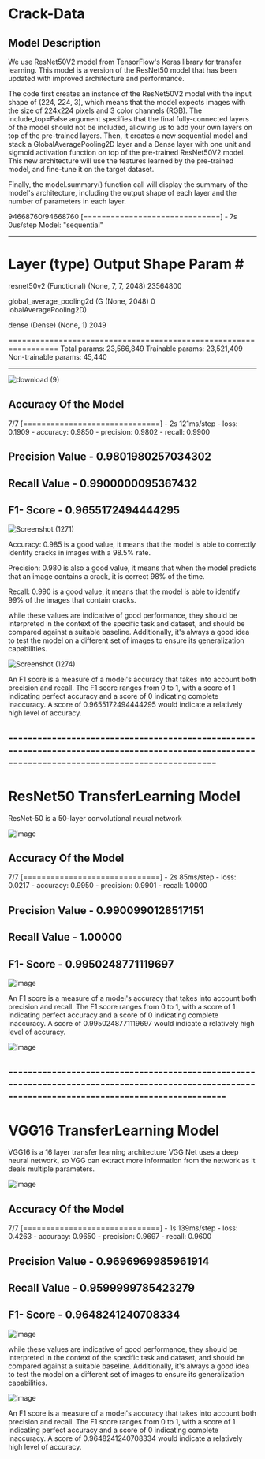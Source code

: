 # Crack-Data

## Model Description

We use ResNet50V2 model from TensorFlow's Keras library for transfer learning. This model is a version of the ResNet50 model that has been updated with improved architecture and performance.

The code first creates an instance of the ResNet50V2 model with the input shape of (224, 224, 3), which means that the model expects images with the size of 224x224 pixels and 3 color channels (RGB). The include_top=False argument specifies that the final fully-connected layers of the model should not be included, allowing us to add your own layers on top of the pre-trained layers.
Then, it creates a new sequential model and stack a GlobalAveragePooling2D layer and a Dense layer with one unit and sigmoid activation function on top of the pre-trained ResNet50V2 model. This new architecture will use the features learned by the pre-trained model, and fine-tune it on the target dataset.

Finally, the model.summary() function call will display the summary of the model's architecture, including the output shape of each layer and the number of parameters in each layer.

94668760/94668760 [==============================] - 7s 0us/step
Model: "sequential"
_________________________________________________________________
 Layer (type)                Output Shape              Param #   
=================================================================
 resnet50v2 (Functional)     (None, 7, 7, 2048)        23564800  
                                                                 
 global_average_pooling2d (G  (None, 2048)             0         
 lobalAveragePooling2D)                                          
                                                                 
 dense (Dense)               (None, 1)                 2049      
                                                                 
=================================================================
Total params: 23,566,849
Trainable params: 23,521,409
Non-trainable params: 45,440
_________________________________________________________________

![download (9)](https://user-images.githubusercontent.com/63531290/212933957-890a6644-acb9-410a-87ec-bbbe512a0b7d.png)

## Accuracy Of the Model

7/7 [==============================] - 2s 121ms/step - loss: 0.1909 - accuracy: 0.9850 - precision: 0.9802 - recall: 0.9900
 
 
## Precision Value - 0.9801980257034302 <br>
## Recall Value -  0.9900000095367432 <br>
## F1- Score - 0.9655172494444295 <br>

 
 ![Screenshot (1271)](https://user-images.githubusercontent.com/63531290/212934954-9b2a073f-8ebd-4039-81ed-f3597ed63b4a.png)

 
 Accuracy: 0.985 is a good value, it means that the model is able to correctly identify cracks in images with a 98.5% rate.

Precision: 0.980 is also a good value, it means that when the model predicts that an image contains a crack, it is correct 98% of the time.

Recall: 0.990 is a good value, it means that the model is able to identify 99% of the images that contain cracks.

while these values are indicative of good performance, they should be interpreted in the context of the specific task and dataset, and should be compared against a suitable baseline. Additionally, it's always a good idea to test the model on a different set of images to ensure its generalization capabilities.

![Screenshot (1274)](https://user-images.githubusercontent.com/63531290/213128906-037f1278-37d3-4360-a988-6ec0fa093bda.png)


An F1 score is a measure of a model's accuracy that takes into account both precision and recall. The F1 score ranges from 0 to 1, with a score of 1 indicating perfect accuracy and a score of 0 indicating complete inaccuracy. A score of 0.9655172494444295 would indicate a relatively high level of accuracy.

## -------------------------------------------------------------------------------------------------------------------------------------------------

# ResNet50 TransferLearning Model
ResNet-50 is a 50-layer convolutional neural network

![image](https://user-images.githubusercontent.com/87661736/213517377-7905dcdb-8e08-44de-8795-92e47d6d2a94.png)

## Accuracy Of the Model
7/7 [==============================] - 2s 85ms/step - loss: 0.0217 - accuracy: 0.9950 - precision: 0.9901 - recall: 1.0000

## Precision Value - 0.9900990128517151 <br>
## Recall Value -   1.00000 <br>
## F1- Score - 0.9950248771119697 <br>

 
 
![image](https://user-images.githubusercontent.com/87661736/213517541-1c409aca-86c1-4bc0-8ada-3473414857eb.png)

 An F1 score is a measure of a model's accuracy that takes into account both precision and recall. The F1 score ranges from 0 to 1, with a score of 1 indicating perfect accuracy and a score of 0 indicating complete inaccuracy. A score of 0.9950248771119697 would indicate a relatively high level of accuracy.
 
![image](https://user-images.githubusercontent.com/87661736/213517848-5ac637b2-7747-4746-a35e-3feed721ece6.png)

## ---------------------------------------------------------------------------------------------------------------------------------------------------


# VGG16 TransferLearning Model

VGG16 is a 16 layer transfer learning architecture
VGG Net uses a deep neural network, so VGG can extract more information from the network as it deals multiple parameters.


![image](https://user-images.githubusercontent.com/87661736/213514493-0dc35d3a-6cd8-4fa2-907e-051664d10409.png)

## Accuracy Of the Model

7/7 [==============================] - 1s 139ms/step - loss: 0.4263 - accuracy: 0.9650 - precision: 0.9697 - recall: 0.9600


## Precision Value - 0.9696969985961914 <br>
## Recall Value -   0.9599999785423279 <br>
## F1- Score - 0.9648241240708334 <br>

 
 ![image](https://user-images.githubusercontent.com/87661736/213514793-6be93354-a4b6-458b-bcfc-fa1206f99cff.png)

while these values are indicative of good performance, they should be interpreted in the context of the specific task and dataset, and should be compared against a suitable baseline. Additionally, it's always a good idea to test the model on a different set of images to ensure its generalization capabilities.
 
 ![image](https://user-images.githubusercontent.com/87661736/213515187-6cb390c6-9e8a-45d2-8e4c-150f683f2c92.png)

 An F1 score is a measure of a model's accuracy that takes into account both precision and recall. The F1 score ranges from 0 to 1, with a score of 1 indicating perfect accuracy and a score of 0 indicating complete inaccuracy. A score of 0.9648241240708334 would indicate a relatively high level of accuracy.
